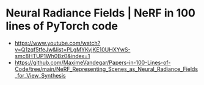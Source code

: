 # Neural Radiance Fields | NeRF in 100 lines of PyTorch code

- https://www.youtube.com/watch?v=Q1zqf5tfeJw&list=PLgMYKvjKE10UHXYwS-smc8HTUP1Wh0Bz0&index=1
- https://github.com/MaximeVandegar/Papers-in-100-Lines-of-Code/tree/main/NeRF_Representing_Scenes_as_Neural_Radiance_Fields_for_View_Synthesis